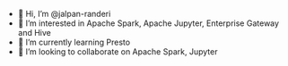 - 👋 Hi, I’m @jalpan-randeri
- 👀 I’m interested in Apache Spark, Apache Jupyter, Enterprise Gateway and Hive
- 🌱 I’m currently learning Presto
- 💞️ I’m looking to collaborate on Apache Spark, Jupyter

<!---
jalpan-randeri/jalpan-randeri is a ✨ special ✨ repository because its `README.md` (this file) appears on your GitHub profile.
You can click the Preview link to take a look at your changes.
--->
